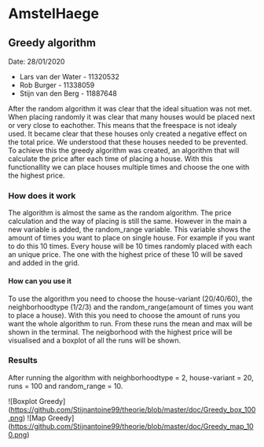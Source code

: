 # AmstelHaege
## Greedy algorithm
Date: 28/01/2020
* Lars van der Water  - 11320532
* Rob Burger          - 11338059 
* Stijn van den Berg  - 11887648

After the random algorithm it was clear that the ideal situation was not met. When placing randomly it was clear that many houses would be placed next or very close to eachother. This means that the freespace is not idealy used. It became clear that these houses only created a negative effect on the total price. We understood that these houses needed to be prevented. To achieve this the greedy algorithm was created, an algorithm that will calculate the price after each time of placing a house. With this functionallity we can place houses multiple times and choose the one with the highest price. 

### How does it work
The algorithm is almost the same as the random algorithm. The price calculation and the way of placing is still the same. However in the main a new variable is added, the random_range variable. This variable shows the amount of times you want to place on single house. For example if you want to do this 10 times. Every house will be 10 times randomly placed with each an unique price. The one with the highest price of these 10 will be saved and added in the grid. 

#### How can you use it 
To use the algorithm you need to choose the house-variant (20/40/60), the neighborhoodtype (1/2/3) and the random_range(amount of times you want to place a house). With this you need to choose the amount of runs you want the whole algorithm to run. From these runs the mean and max will be shown in the terminal. The neigborhood with the highest price will be visualised and a boxplot of all the runs will be shown. 

### Results 
After running the algorithm with neighborhoodtype = 2, house-variant = 20, runs = 100 and random_range = 10.


![Boxplot Greedy] (https://github.com/Stijnantoine99/theorie/blob/master/doc/Greedy_box_100.png)
![Map Greedy] (https://github.com/Stijnantoine99/theorie/blob/master/doc/Greedy_map_100.png)
